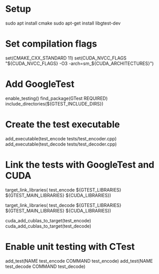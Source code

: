 # Setup

sudo apt install cmake
sudo apt-get install libgtest-dev



# Set compilation flags
set(CMAKE_CXX_STANDARD 11)
set(CUDA_NVCC_FLAGS "${CUDA_NVCC_FLAGS} -O3 -arch=sm_${CUDA_ARCHITECTURES}")

# Add GoogleTest
enable_testing()
find_package(GTest REQUIRED)
include_directories(${GTEST_INCLUDE_DIRS})

# Create the test executable
add_executable(test_encode tests/test_encoder.cpp)
add_executable(test_decode tests/test_decoder.cpp)

# Link the tests with GoogleTest and CUDA
target_link_libraries(
    test_encode 
    ${GTEST_LIBRARIES} 
    ${GTEST_MAIN_LIBRARIES} 
    ${CUDA_LIBRARIES})

target_link_libraries(
    test_decode
    ${GTEST_LIBRARIES} 
    ${GTEST_MAIN_LIBRARIES} 
    ${CUDA_LIBRARIES})
    
cuda_add_cublas_to_target(test_encode)
cuda_add_cublas_to_target(test_decode)

# Enable unit testing with CTest
add_test(NAME test_encode COMMAND test_encode)
add_test(NAME test_decode COMMAND test_decode)
